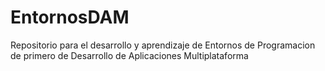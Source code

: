 # EntornosDAM
Repositorio para el desarrollo y aprendizaje de Entornos de Programacion de primero de Desarrollo de Aplicaciones Multiplataforma
